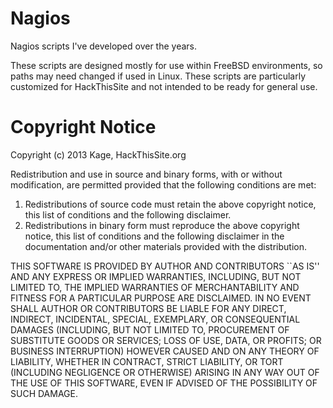 Nagios
======

Nagios scripts I've developed over the years.

These scripts are designed mostly for use within FreeBSD environments, so
paths may need changed if used in Linux.  These scripts are particularly
customized for HackThisSite and not intended to be ready for general use.


Copyright Notice
================

Copyright (c) 2013 Kage, HackThisSite.org

  Redistribution and use in source and binary forms, with or without
  modification, are permitted provided that the following conditions
  are met:
  1. Redistributions of source code must retain the above copyright
     notice, this list of conditions and the following disclaimer.
  2. Redistributions in binary form must reproduce the above copyright
     notice, this list of conditions and the following disclaimer in the
     documentation and/or other materials provided with the distribution.

  THIS SOFTWARE IS PROVIDED BY AUTHOR AND CONTRIBUTORS ``AS IS'' AND
  ANY EXPRESS OR IMPLIED WARRANTIES, INCLUDING, BUT NOT LIMITED TO, THE
  IMPLIED WARRANTIES OF MERCHANTABILITY AND FITNESS FOR A PARTICULAR PURPOSE
  ARE DISCLAIMED.  IN NO EVENT SHALL AUTHOR OR CONTRIBUTORS BE LIABLE
  FOR ANY DIRECT, INDIRECT, INCIDENTAL, SPECIAL, EXEMPLARY, OR CONSEQUENTIAL
  DAMAGES (INCLUDING, BUT NOT LIMITED TO, PROCUREMENT OF SUBSTITUTE GOODS
  OR SERVICES; LOSS OF USE, DATA, OR PROFITS; OR BUSINESS INTERRUPTION)
  HOWEVER CAUSED AND ON ANY THEORY OF LIABILITY, WHETHER IN CONTRACT, STRICT
  LIABILITY, OR TORT (INCLUDING NEGLIGENCE OR OTHERWISE) ARISING IN ANY WAY
  OUT OF THE USE OF THIS SOFTWARE, EVEN IF ADVISED OF THE POSSIBILITY OF
  SUCH DAMAGE.
